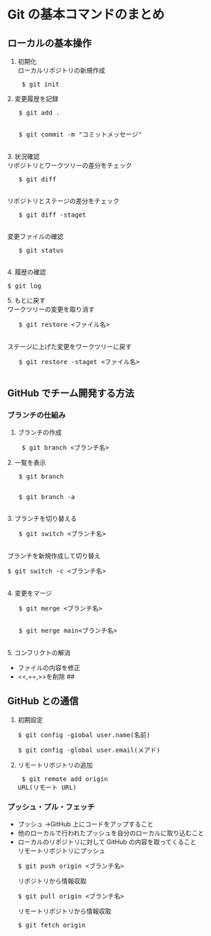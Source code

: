 # Git の基本コマンドのまとめ

## ローカルの基本操作

1. 初期化
<br>ローカルリポジトリの新規作成
　<pre>
$ git init
</pre>
2. 変更履歴を記録
   <pre>
   $ git add .
   </pre>
   <pre>
   $ git commit -m "コミットメッセージ"
   </pre>
3. 状況確認
   <br> リポジトリとワークツリーの差分をチェック
   <pre>
   $ git diff
   </pre>
   リポジトリとステージの差分をチェック
   <pre>
   $ git diff -staget
   </pre>
   変更ファイルの確認
   <pre>
   $ git status
   </pre>
4. 履歴の確認
　<pre>
$ git log
</pre>
5. もとに戻す
   <br>ワークツリーの変更を取り消す
   <pre>
   $ git restore <ファイル名>
   </pre>
   ステージに上げた変更をワークツリーに戻す
   <pre>
   $ git restore -staget <ファイル名>
   </pre>

## GitHub でチーム開発する方法

### ブランチの仕組み

1. ブランチの作成
　 <pre>
$ git branch <ブランチ名>
</pre>
2. 一覧を表示
   <pre>
   $ git branch
   </pre>
   <pre>
   $ git branch -a
   </pre>
3. ブランチを切り替える
   <pre>
   $ git switch <ブランチ名>
   </pre>
   ブランチを新規作成して切り替え
   <pre>$ git switch -c <ブランチ名>
   </pre>
4. 変更をマージ
   <pre>
   $ git merge <ブランチ名>
   </pre>
   <pre>
   $ git merge main<ブランチ名>
   </pre>
5. コンフリクトの解消

- ファイルの内容を修正
- <<,==,>>を削除 ##

## GitHub との通信

1. 初期設定
   <pre>
   $ git config -giobal user.name(名前)
   </pre>
   <pre>
   $ git config -global user.email(メアド)
   </pre>
2. リモートリポジトリの追加
　<pre>
$ git remote add origin URL(リモート URL)
</pre>

### プッシュ・プル・フェッチ

- プッシュ →GitHub 上にコードをアップすること
- 他のローカルで行われたプッシュを自分のローカルに取り込むこと
- ローカルのリポジトリに対して GitHub の内容を取ってくること
  <br>リモートリポジトリにプッシュ
  <pre>
  $ git push origin <ブランチ名>
  </pre>
  リポジトリから情報収取
  <pre>
  $ git pull origin <ブランチ名>
  </pre>
  リモートリポジトリから情報収取
  <pre>
  $ git fetch origin
  </pre>

